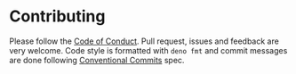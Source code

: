 
# Contributing

Please follow the [Code of Conduct](./CODE_OF_CONDUCT.md). Pull request, issues and feedback are very welcome. Code style is formatted with
`deno fmt` and commit messages are done following
[Conventional Commits](https://www.conventionalcommits.org) spec.
